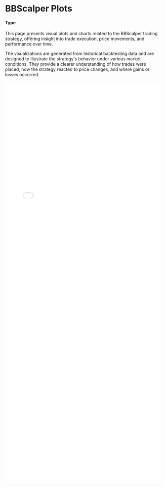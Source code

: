 # BBScalper Plots
#### Type <Badge type="warning" text="HF"/><Badge type="tip" text="Indicators"/>
This page presents visual plots and charts related to the BBScalper trading strategy, offering insight into trade execution, price movements, and performance over time.

The visualizations are generated from historical backtesting data and are designed to illustrate the strategy's behavior under various market conditions. They provide a clearer understanding of how trades were placed, how the strategy reacted to price changes, and where gains or losses occurred.

<iframe src="/bbscalper-profit-plot.html" width="100%" height="1300px" style="border: none;"></iframe>